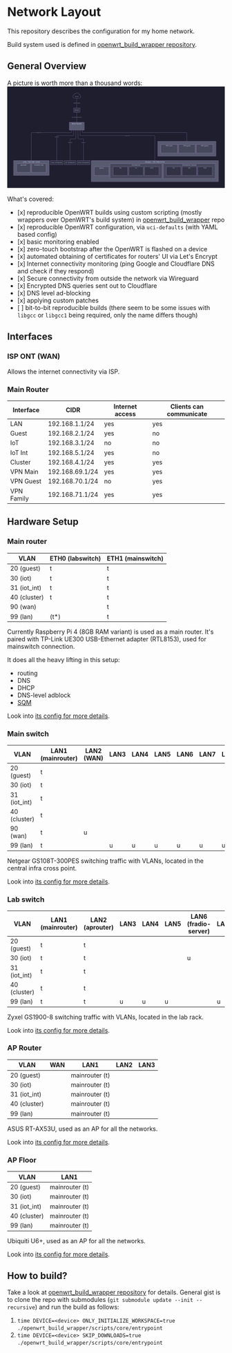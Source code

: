 # Network Layout

This repository describes the configuration for my home network.

Build system used is defined in [openwrt_build_wrapper repository](https://github.com/dezeroku/openwrt_build_wrapper).

## General Overview

A picture is worth more than a thousand words:
![Network Overview](docs/diagrams/created/network_overview.svg?raw=true "Network Overview")

What's covered:

- \[x\] reproducible OpenWRT builds using custom scripting (mostly wrappers over OpenWRT's build system) in [openwrt_build_wrapper](https://github.com/dezeroku/openwrt_build_wrapper) repo
- \[x\] reproducible OpenWRT configuration, via `uci-defaults` (with YAML based config)
- \[x\] basic monitoring enabled
- \[x\] zero-touch bootstrap after the OpenWRT is flashed on a device
- \[x\] automated obtaining of certificates for routers' UI via Let's Encrypt
- \[x\] Internet connectivity monitoring (ping Google and Cloudflare DNS and check if they respond)
- \[x\] Secure connectivity from outside the network via Wireguard
- \[x\] Encrypted DNS queries sent out to Cloudflare
- \[x\] DNS level ad-blocking
- \[x\] applying custom patches
- \[ \] bit-to-bit reproducible builds (there seem to be some issues with `libgcc` or `libgcc1` being required, only the name differs though)

## Interfaces

### ISP ONT (WAN)

Allows the internet connectivity via ISP.

### Main Router

| Interface  | CIDR            | Internet access | Clients can communicate |
| ---------- | --------------- | --------------- | ----------------------- |
| LAN        | 192.168.1.1/24  | yes             | yes                     |
| Guest      | 192.168.2.1/24  | yes             | no                      |
| IoT        | 192.168.3.1/24  | no              | no                      |
| IoT Int    | 192.168.5.1/24  | yes             | no                      |
| Cluster    | 192.168.4.1/24  | yes             | yes                     |
| VPN Main   | 192.168.69.1/24 | yes             | yes                     |
| VPN Guest  | 192.168.70.1/24 | no              | yes                     |
| VPN Family | 192.168.71.1/24 | yes             | yes                     |

## Hardware Setup

### Main router

| VLAN         | ETH0 (labswitch) | ETH1 (mainswitch) |
| ------------ | ---------------- | ----------------- |
| 20 (guest)   | t                | t                 |
| 30 (iot)     | t                | t                 |
| 31 (iot_int) | t                | t                 |
| 40 (cluster) | t                | t                 |
| 90 (wan)     |                  | t                 |
| 99 (lan)     | (t\*)            | t                 |

Currently Raspberry Pi 4 (8GB RAM variant) is used as a main router.
It's paired with TP-Link UE300 USB-Ethernet adapter (RTL8153), used for mainswitch connection.

It does all the heavy lifting in this setup:

- routing
- DNS
- DHCP
- DNS-level adblock
- [SQM](https://openwrt.org/docs/guide-user/network/traffic-shaping/sqm)

Look into [its config for more details](config/mainrouter/template-variables.yaml).

### Main switch

| VLAN         | LAN1 (mainrouter) | LAN2 (WAN) | LAN3 | LAN4 | LAN5 | LAN6 | LAN7 | LAN8 |
| ------------ | ----------------- | ---------- | ---- | ---- | ---- | ---- | ---- | ---- |
| 20 (guest)   | t                 |            |      |      |      |      |      |      |
| 30 (iot)     | t                 |            |      |      |      |      |      |      |
| 31 (iot_int) | t                 |            |      |      |      |      |      |      |
| 40 (cluster) | t                 |            |      |      |      |      |      |      |
| 90 (wan)     | t                 | u          |      |      |      |      |      |      |
| 99 (lan)     | t                 |            | u    | u    | u    | u    | u    | u    |

Netgear GS108T-300PES switching traffic with VLANs, located in the central infra cross point.

Look into [its config for more details](config/mainswitch/template-variables.yaml).

### Lab switch

| VLAN         | LAN1 (mainrouter) | LAN2 (aprouter) | LAN3 | LAN4 | LAN5 | LAN6 (fradio-server) | LAN7 | LAN8 |
| ------------ | ----------------- | --------------- | ---- | ---- | ---- | -------------------- | ---- | ---- |
| 20 (guest)   | t                 | t               |      |      |      |                      |      |      |
| 30 (iot)     | t                 | t               |      |      |      | u                    |      |      |
| 31 (iot_int) | t                 | t               |      |      |      |                      |      |      |
| 40 (cluster) | t                 | t               |      |      |      |                      |      | u    |
| 99 (lan)     | t                 | t               | u    | u    | u    |                      | u    |      |

Zyxel GS1900-8 switching traffic with VLANs, located in the lab rack.

Look into [its config for more details](config/labswitch/template-variables.yaml).

### AP Router

| VLAN         | WAN | LAN1           | LAN2 | LAN3 |
| ------------ | --- | -------------- | ---- | ---- |
| 20 (guest)   |     | mainrouter (t) |      |      |
| 30 (iot)     |     | mainrouter (t) |      |      |
| 31 (iot_int) |     | mainrouter (t) |      |      |
| 40 (cluster) |     | mainrouter (t) |      |      |
| 99 (lan)     |     | mainrouter (t) |      |      |

ASUS RT-AX53U, used as an AP for all the networks.

Look into [its config for more details](config/aprouter/template-variables.yaml).

### AP Floor

| VLAN         | LAN1           |
| ------------ | -------------- |
| 20 (guest)   | mainrouter (t) |
| 30 (iot)     | mainrouter (t) |
| 31 (iot_int) | mainrouter (t) |
| 40 (cluster) | mainrouter (t) |
| 99 (lan)     | mainrouter (t) |

Ubiquiti U6+, used as an AP for all the networks.

Look into [its config for more details](config/apfloor/template-variables.yaml).

## How to build?

Take a look at [openwrt_build_wrapper repository](https://github.com/dezeroku/openwrt_build_wrapper) for details.
General gist is to clone the repo with submodules (`git submodule update --init --recursive`) and run the build as follows:

1. `time DEVICE=<device> ONLY_INITIALIZE_WORKSPACE=true ./openwrt_build_wrapper/scripts/core/entrypoint`
2. `time DEVICE=<device> SKIP_DOWNLOADS=true ./openwrt_build_wrapper/scripts/core/entrypoint`
